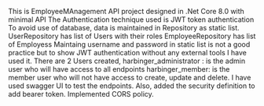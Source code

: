 This is EmployeeMAnagement API project designed in .Net Core 8.0 with minimal API
The Authentication technique used is JWT token authentication
To avoid use of database, data is maintained in Repository as static list.
UserRepository has list of Users with their roles
EmployeeRepository has list of Employess
Maintaing username and password in static list is not a good practice but to show JWT authentication without any external tools I have used it.
There are 2 Users created,
harbinger_administrator : is the admin user who will have access to all endpoints
harbinger_member: is the member user who will not have access to create, update and delete.
I have used swagger UI to test the endpoints. Also, added the security definition to add bearer token.
Implemented CORS policy.

